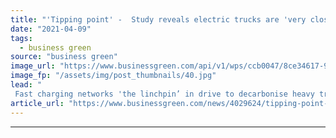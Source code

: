 ```yaml
---
title: "'Tipping point' -  Study reveals electric trucks are 'very close' to challenging diesel vehicles"
date: "2021-04-09"
tags: 
  - business green
source: "business green"
image_url: "https://www.businessgreen.com/api/v1/wps/ccb0047/8ce34617-902a-4ef7-8e15-c2761ff70770/4/DHL-035-185x114.jpg"
image_fp: "/assets/img/post_thumbnails/40.jpg"
lead: "
 Fast charging networks 'the linchpin’ in drive to decarbonise heavy transportation industry, according to study ..."
article_url: "https://www.businessgreen.com/news/4029624/tipping-point-study-reveals-electric-trucks-close-challenging-diesel-vehicles"
---
```


---

